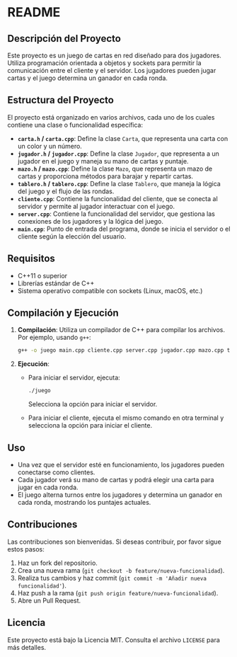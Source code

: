 # README

## Descripción del Proyecto

Este proyecto es un juego de cartas en red diseñado para dos jugadores. Utiliza programación orientada a objetos y sockets para permitir la comunicación entre el cliente y el servidor. Los jugadores pueden jugar cartas y el juego determina un ganador en cada ronda.

## Estructura del Proyecto

El proyecto está organizado en varios archivos, cada uno de los cuales contiene una clase o funcionalidad específica:

- **`carta.h` / `carta.cpp`**: Define la clase `Carta`, que representa una carta con un color y un número.
- **`jugador.h` / `jugador.cpp`**: Define la clase `Jugador`, que representa a un jugador en el juego y maneja su mano de cartas y puntaje.
- **`mazo.h` / `mazo.cpp`**: Define la clase `Mazo`, que representa un mazo de cartas y proporciona métodos para barajar y repartir cartas.
- **`tablero.h` / `tablero.cpp`**: Define la clase `Tablero`, que maneja la lógica del juego y el flujo de las rondas.
- **`cliente.cpp`**: Contiene la funcionalidad del cliente, que se conecta al servidor y permite al jugador interactuar con el juego.
- **`server.cpp`**: Contiene la funcionalidad del servidor, que gestiona las conexiones de los jugadores y la lógica del juego.
- **`main.cpp`**: Punto de entrada del programa, donde se inicia el servidor o el cliente según la elección del usuario.

## Requisitos

- C++11 o superior
- Librerías estándar de C++
- Sistema operativo compatible con sockets (Linux, macOS, etc.)

## Compilación y Ejecución

1. **Compilación**: Utiliza un compilador de C++ para compilar los archivos. Por ejemplo, usando `g++`:

   ```bash
   g++ -o juego main.cpp cliente.cpp server.cpp jugador.cpp mazo.cpp tablero.cpp carta.cpp
   ```

2. **Ejecución**:
   - Para iniciar el servidor, ejecuta:

     ```bash
     ./juego
     ```

     Selecciona la opción para iniciar el servidor.

   - Para iniciar el cliente, ejecuta el mismo comando en otra terminal y selecciona la opción para iniciar el cliente.

## Uso

- Una vez que el servidor esté en funcionamiento, los jugadores pueden conectarse como clientes.
- Cada jugador verá su mano de cartas y podrá elegir una carta para jugar en cada ronda.
- El juego alterna turnos entre los jugadores y determina un ganador en cada ronda, mostrando los puntajes actuales.

## Contribuciones

Las contribuciones son bienvenidas. Si deseas contribuir, por favor sigue estos pasos:

1. Haz un fork del repositorio.
2. Crea una nueva rama (`git checkout -b feature/nueva-funcionalidad`).
3. Realiza tus cambios y haz commit (`git commit -m 'Añadir nueva funcionalidad'`).
4. Haz push a la rama (`git push origin feature/nueva-funcionalidad`).
5. Abre un Pull Request.

## Licencia

Este proyecto está bajo la Licencia MIT. Consulta el archivo `LICENSE` para más detalles.

